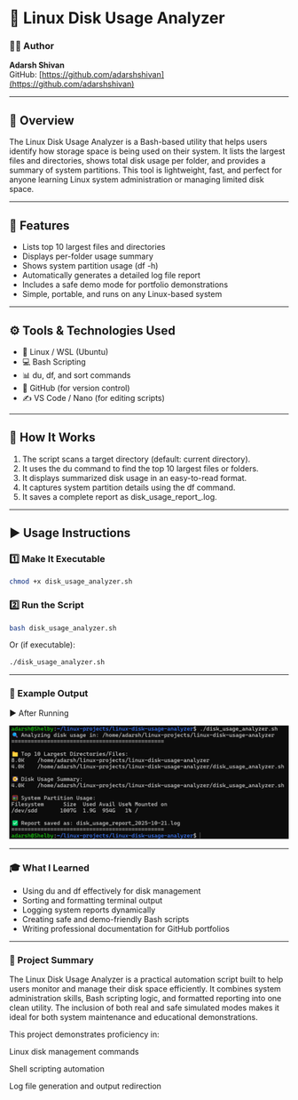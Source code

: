# 💽 Linux Disk Usage Analyzer

### 👨‍💻 Author

**Adarsh Shivan**<br>GitHub: [https://github.com/adarshshivan](https://github.com/adarshshivan)

---

## 📘 Overview
The Linux Disk Usage Analyzer is a Bash-based utility that helps users identify how storage space is being used on their system.
It lists the largest files and directories, shows total disk usage per folder, and provides a summary of system partitions.
This tool is lightweight, fast, and perfect for anyone learning Linux system administration or managing limited disk space.

---

## 🧰 Features
- Lists top 10 largest files and directories
- Displays per-folder usage summary
- Shows system partition usage (df -h)
- Automatically generates a detailed log file report
- Includes a safe demo mode for portfolio demonstrations
- Simple, portable, and runs on any Linux-based system

---

## ⚙️ Tools & Technologies Used
- 🐧 Linux / WSL (Ubuntu)
- 💻 Bash Scripting
- 📊 du, df, and sort commands
- 🧾 GitHub (for version control)
- ✍️ VS Code / Nano (for editing scripts)

---

## 🧩 How It Works
1. The script scans a target directory (default: current directory).
2. It uses the du command to find the top 10 largest files or folders.
3. It displays summarized disk usage in an easy-to-read format.
4. It captures system partition details using the df command.
5. It saves a complete report as disk_usage_report_<date>.log.

---

## ▶️ Usage Instructions

### 1️⃣ Make It Executable
```bash
chmod +x disk_usage_analyzer.sh
```
### 2️⃣ Run the Script
```bash
bash disk_usage_analyzer.sh
```

Or (if executable):

```bash
./disk_usage_analyzer.sh
```

---

### 📂 Example Output

▶️ After Running 

![After running](./images/disk_output.png)

---

### 🎓 What I Learned

- Using du and df effectively for disk management
- Sorting and formatting terminal output
- Logging system reports dynamically
- Creating safe and demo-friendly Bash scripts
- Writing professional documentation for GitHub portfolios

---

### 🧠 Project Summary

The Linux Disk Usage Analyzer is a practical automation script built to help users monitor and manage their disk space efficiently.
It combines system administration skills, Bash scripting logic, and formatted reporting into one clean utility.
The inclusion of both real and safe simulated modes makes it ideal for both system maintenance and educational demonstrations.

This project demonstrates proficiency in:

Linux disk management commands

Shell scripting automation

Log file generation and output redirection
